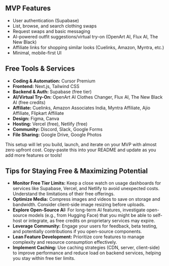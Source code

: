 ## MVP Features

- User authentication (Supabase)
- List, browse, and search clothing swaps
- Request swaps and basic messaging
- AI-powered outfit suggestions/virtual try-on (OpenArt AI, Flux AI, The New Black)
- Affiliate links for shopping similar looks (Cuelinks, Amazon, Myntra, etc.)
- Minimal, mobile-first UI

## Free Tools & Services

- **Coding & Automation:** Cursor Premium
- **Frontend:** Next.js, Tailwind CSS
- **Backend & Auth:** Supabase (free tier)
- **AI/Virtual Try-On:** OpenArt AI Clothes Changer, Flux AI, The New Black AI (free credits)
- **Affiliate:** Cuelinks, Amazon Associates India, Myntra Affiliate, Ajio Affiliate, Flipkart Affiliate
- **Design:** Figma, Canva
- **Hosting:** Vercel (free), Netlify (free)
- **Community:** Discord, Slack, Google Forms
- **File Sharing:** Google Drive, Google Photos

This setup will let you build, launch, and iterate on your MVP with almost zero upfront cost.
Copy-paste this into your README and update as you add more features or tools! 

## Tips for Staying Free & Maximizing Potential

- **Monitor Free Tier Limits:** Keep a close watch on usage dashboards for services like Supabase, Vercel, and Netlify to avoid unexpected costs. Understand the limitations of their free offerings.
- **Optimize Media:** Compress images and videos to save on storage and bandwidth. Consider client-side image resizing before uploads.
- **Explore Open-Source AI:** For long-term AI features, investigate open-source models (e.g., from Hugging Face) that you might be able to self-host or integrate, as free credits on proprietary services may expire.
- **Leverage Community:** Engage your users for feedback, beta testing, and potentially contributions if you open-source components.
- **Lean Feature Development:** Prioritize core features to manage complexity and resource consumption effectively.
- **Implement Caching:** Use caching strategies (CDN, server, client-side) to improve performance and reduce load on backend services, helping you stay within free tier limits. 